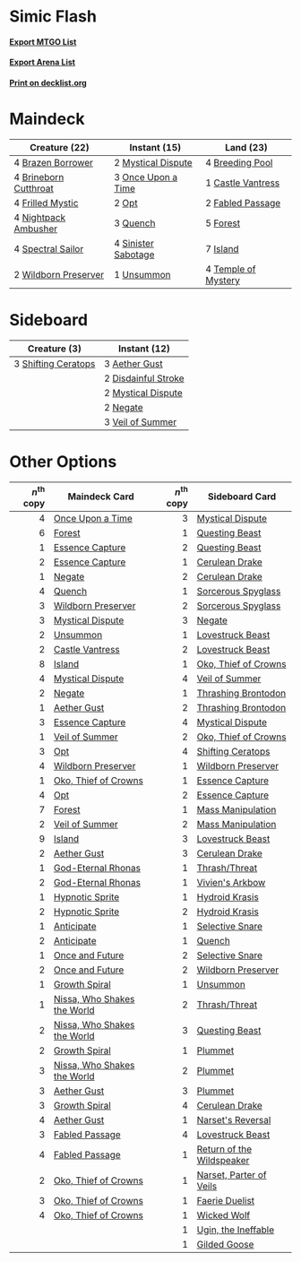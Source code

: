 # Simic Flash

#### [Export MTGO List](../collection/Simic%20Flash/Simic%20Flash.txt)
#### [Export Arena List](../collection/Simic%20Flash/Simic%20Flash_arena.txt)
#### [Print on decklist.org](http://decklist.org/?deckmain=4%09Brazen%20Borrower%0A4%09Breeding%20Pool%0A4%09Brineborn%20Cutthroat%0A1%09Castle%20Vantress%0A2%09Fabled%20Passage%0A5%09Forest%0A4%09Frilled%20Mystic%0A7%09Island%0A2%09Mystical%20Dispute%0A4%09Nightpack%20Ambusher%0A3%09Once%20Upon%20a%20Time%0A2%09Opt%0A3%09Quench%0A4%09Sinister%20Sabotage%0A4%09Spectral%20Sailor%0A4%09Temple%20of%20Mystery%0A1%09Unsummon%0A2%09Wildborn%20Preserver&deckside=3%09Aether%20Gust%0A2%09Disdainful%20Stroke%0A2%09Mystical%20Dispute%0A2%09Negate%0A3%09Shifting%20Ceratops%0A3%09Veil%20of%20Summer)
# Maindeck

|                                         Creature (22)                                          |                                         Instant (15)                                         |                                          Land (23)                                           |
|------------------------------------------------------------------------------------------------|----------------------------------------------------------------------------------------------|----------------------------------------------------------------------------------------------|
|4 [Brazen Borrower](http://gatherer.wizards.com/Pages/Card/Details.aspx?multiverseid=473001)    |2 [Mystical Dispute](http://gatherer.wizards.com/Pages/Card/Details.aspx?multiverseid=473020) |4 [Breeding Pool](http://gatherer.wizards.com/Pages/Card/Details.aspx?multiverseid=97088)     |
|4 [Brineborn Cutthroat](http://gatherer.wizards.com/Pages/Card/Details.aspx?multiverseid=466804)|3 [Once Upon a Time](http://gatherer.wizards.com/Pages/Card/Details.aspx?multiverseid=473131) |1 [Castle Vantress](http://gatherer.wizards.com/Pages/Card/Details.aspx?multiverseid=473204)  |
|4 [Frilled Mystic](http://gatherer.wizards.com/Pages/Card/Details.aspx?multiverseid=457318)     |2 [Opt](http://gatherer.wizards.com/Pages/Card/Details.aspx?multiverseid=442948)              |2 [Fabled Passage](http://gatherer.wizards.com/Pages/Card/Details.aspx?multiverseid=473206)   |
|4 [Nightpack Ambusher](http://gatherer.wizards.com/Pages/Card/Details.aspx?multiverseid=466939) |3 [Quench](http://gatherer.wizards.com/Pages/Card/Details.aspx?multiverseid=457192)           |5 [Forest](http://gatherer.wizards.com/Pages/Card/Details.aspx?multiverseid=439860)           |
|4 [Spectral Sailor](http://gatherer.wizards.com/Pages/Card/Details.aspx?multiverseid=466830)    |4 [Sinister Sabotage](http://gatherer.wizards.com/Pages/Card/Details.aspx?multiverseid=452804)|7 [Island](http://gatherer.wizards.com/Pages/Card/Details.aspx?multiverseid=439857)           |
|2 [Wildborn Preserver](http://gatherer.wizards.com/Pages/Card/Details.aspx?multiverseid=473144) |1 [Unsummon](http://gatherer.wizards.com/Pages/Card/Details.aspx?multiverseid=136218)         |4 [Temple of Mystery](http://gatherer.wizards.com/Pages/Card/Details.aspx?multiverseid=373571)|


# Sideboard

|                                         Creature (3)                                         |                                         Instant (12)                                         |
|----------------------------------------------------------------------------------------------|----------------------------------------------------------------------------------------------|
|3 [Shifting Ceratops](http://gatherer.wizards.com/Pages/Card/Details.aspx?multiverseid=466948)|3 [Aether Gust](http://gatherer.wizards.com/Pages/Card/Details.aspx?multiverseid=466796)      |
|                                                                                              |2 [Disdainful Stroke](http://gatherer.wizards.com/Pages/Card/Details.aspx?multiverseid=420705)|
|                                                                                              |2 [Mystical Dispute](http://gatherer.wizards.com/Pages/Card/Details.aspx?multiverseid=473020) |
|                                                                                              |2 [Negate](http://gatherer.wizards.com/Pages/Card/Details.aspx?multiverseid=423707)           |
|                                                                                              |3 [Veil of Summer](http://gatherer.wizards.com/Pages/Card/Details.aspx?multiverseid=466952)   |


# Other Options

|*n*<sup>th</sup> copy|                                            Maindeck Card                                             |*n*<sup>th</sup> copy|                                           Sideboard Card                                           |
|--------------------:|------------------------------------------------------------------------------------------------------|--------------------:|----------------------------------------------------------------------------------------------------|
|                    4|[Once Upon a Time](http://gatherer.wizards.com/Pages/Card/Details.aspx?multiverseid=473131)           |                    3|[Mystical Dispute](http://gatherer.wizards.com/Pages/Card/Details.aspx?multiverseid=473020)         |
|                    6|[Forest](http://gatherer.wizards.com/Pages/Card/Details.aspx?multiverseid=439860)                     |                    1|[Questing Beast](http://gatherer.wizards.com/Pages/Card/Details.aspx?multiverseid=473133)           |
|                    1|[Essence Capture](http://gatherer.wizards.com/Pages/Card/Details.aspx?multiverseid=457181)            |                    2|[Questing Beast](http://gatherer.wizards.com/Pages/Card/Details.aspx?multiverseid=473133)           |
|                    2|[Essence Capture](http://gatherer.wizards.com/Pages/Card/Details.aspx?multiverseid=457181)            |                    1|[Cerulean Drake](http://gatherer.wizards.com/Pages/Card/Details.aspx?multiverseid=466807)           |
|                    1|[Negate](http://gatherer.wizards.com/Pages/Card/Details.aspx?multiverseid=423707)                     |                    2|[Cerulean Drake](http://gatherer.wizards.com/Pages/Card/Details.aspx?multiverseid=466807)           |
|                    4|[Quench](http://gatherer.wizards.com/Pages/Card/Details.aspx?multiverseid=457192)                     |                    1|[Sorcerous Spyglass](http://gatherer.wizards.com/Pages/Card/Details.aspx?multiverseid=435407)       |
|                    3|[Wildborn Preserver](http://gatherer.wizards.com/Pages/Card/Details.aspx?multiverseid=473144)         |                    2|[Sorcerous Spyglass](http://gatherer.wizards.com/Pages/Card/Details.aspx?multiverseid=435407)       |
|                    3|[Mystical Dispute](http://gatherer.wizards.com/Pages/Card/Details.aspx?multiverseid=473020)           |                    3|[Negate](http://gatherer.wizards.com/Pages/Card/Details.aspx?multiverseid=423707)                   |
|                    2|[Unsummon](http://gatherer.wizards.com/Pages/Card/Details.aspx?multiverseid=136218)                   |                    1|[Lovestruck Beast](http://gatherer.wizards.com/Pages/Card/Details.aspx?multiverseid=473127)         |
|                    2|[Castle Vantress](http://gatherer.wizards.com/Pages/Card/Details.aspx?multiverseid=473204)            |                    2|[Lovestruck Beast](http://gatherer.wizards.com/Pages/Card/Details.aspx?multiverseid=473127)         |
|                    8|[Island](http://gatherer.wizards.com/Pages/Card/Details.aspx?multiverseid=439857)                     |                    1|[Oko, Thief of Crowns](http://gatherer.wizards.com/Pages/Card/Details.aspx?multiverseid=473159)     |
|                    4|[Mystical Dispute](http://gatherer.wizards.com/Pages/Card/Details.aspx?multiverseid=473020)           |                    4|[Veil of Summer](http://gatherer.wizards.com/Pages/Card/Details.aspx?multiverseid=466952)           |
|                    2|[Negate](http://gatherer.wizards.com/Pages/Card/Details.aspx?multiverseid=423707)                     |                    1|[Thrashing Brontodon](http://gatherer.wizards.com/Pages/Card/Details.aspx?multiverseid=456570)      |
|                    1|[Aether Gust](http://gatherer.wizards.com/Pages/Card/Details.aspx?multiverseid=466796)                |                    2|[Thrashing Brontodon](http://gatherer.wizards.com/Pages/Card/Details.aspx?multiverseid=456570)      |
|                    3|[Essence Capture](http://gatherer.wizards.com/Pages/Card/Details.aspx?multiverseid=457181)            |                    4|[Mystical Dispute](http://gatherer.wizards.com/Pages/Card/Details.aspx?multiverseid=473020)         |
|                    1|[Veil of Summer](http://gatherer.wizards.com/Pages/Card/Details.aspx?multiverseid=466952)             |                    2|[Oko, Thief of Crowns](http://gatherer.wizards.com/Pages/Card/Details.aspx?multiverseid=473159)     |
|                    3|[Opt](http://gatherer.wizards.com/Pages/Card/Details.aspx?multiverseid=442948)                        |                    4|[Shifting Ceratops](http://gatherer.wizards.com/Pages/Card/Details.aspx?multiverseid=466948)        |
|                    4|[Wildborn Preserver](http://gatherer.wizards.com/Pages/Card/Details.aspx?multiverseid=473144)         |                    1|[Wildborn Preserver](http://gatherer.wizards.com/Pages/Card/Details.aspx?multiverseid=473144)       |
|                    1|[Oko, Thief of Crowns](http://gatherer.wizards.com/Pages/Card/Details.aspx?multiverseid=473159)       |                    1|[Essence Capture](http://gatherer.wizards.com/Pages/Card/Details.aspx?multiverseid=457181)          |
|                    4|[Opt](http://gatherer.wizards.com/Pages/Card/Details.aspx?multiverseid=442948)                        |                    2|[Essence Capture](http://gatherer.wizards.com/Pages/Card/Details.aspx?multiverseid=457181)          |
|                    7|[Forest](http://gatherer.wizards.com/Pages/Card/Details.aspx?multiverseid=439860)                     |                    1|[Mass Manipulation](http://gatherer.wizards.com/Pages/Card/Details.aspx?multiverseid=457186)        |
|                    2|[Veil of Summer](http://gatherer.wizards.com/Pages/Card/Details.aspx?multiverseid=466952)             |                    2|[Mass Manipulation](http://gatherer.wizards.com/Pages/Card/Details.aspx?multiverseid=457186)        |
|                    9|[Island](http://gatherer.wizards.com/Pages/Card/Details.aspx?multiverseid=439857)                     |                    3|[Lovestruck Beast](http://gatherer.wizards.com/Pages/Card/Details.aspx?multiverseid=473127)         |
|                    2|[Aether Gust](http://gatherer.wizards.com/Pages/Card/Details.aspx?multiverseid=466796)                |                    3|[Cerulean Drake](http://gatherer.wizards.com/Pages/Card/Details.aspx?multiverseid=466807)           |
|                    1|[God-Eternal Rhonas](http://gatherer.wizards.com/Pages/Card/Details.aspx?multiverseid=461090)         |                    1|[Thrash/Threat](http://gatherer.wizards.com/Pages/Card/Details.aspx?multiverseid=457373)            |
|                    2|[God-Eternal Rhonas](http://gatherer.wizards.com/Pages/Card/Details.aspx?multiverseid=461090)         |                    1|[Vivien's Arkbow](http://gatherer.wizards.com/Pages/Card/Details.aspx?multiverseid=461108)          |
|                    1|[Hypnotic Sprite](http://gatherer.wizards.com/Pages/Card/Details.aspx?multiverseid=473011)            |                    1|[Hydroid Krasis](http://gatherer.wizards.com/Pages/Card/Details.aspx?multiverseid=457327)           |
|                    2|[Hypnotic Sprite](http://gatherer.wizards.com/Pages/Card/Details.aspx?multiverseid=473011)            |                    2|[Hydroid Krasis](http://gatherer.wizards.com/Pages/Card/Details.aspx?multiverseid=457327)           |
|                    1|[Anticipate](http://gatherer.wizards.com/Pages/Card/Details.aspx?multiverseid=401813)                 |                    1|[Selective Snare](http://gatherer.wizards.com/Pages/Card/Details.aspx?multiverseid=452803)          |
|                    2|[Anticipate](http://gatherer.wizards.com/Pages/Card/Details.aspx?multiverseid=401813)                 |                    1|[Quench](http://gatherer.wizards.com/Pages/Card/Details.aspx?multiverseid=457192)                   |
|                    1|[Once and Future](http://gatherer.wizards.com/Pages/Card/Details.aspx?multiverseid=473130)            |                    2|[Selective Snare](http://gatherer.wizards.com/Pages/Card/Details.aspx?multiverseid=452803)          |
|                    2|[Once and Future](http://gatherer.wizards.com/Pages/Card/Details.aspx?multiverseid=473130)            |                    2|[Wildborn Preserver](http://gatherer.wizards.com/Pages/Card/Details.aspx?multiverseid=473144)       |
|                    1|[Growth Spiral](http://gatherer.wizards.com/Pages/Card/Details.aspx?multiverseid=457322)              |                    1|[Unsummon](http://gatherer.wizards.com/Pages/Card/Details.aspx?multiverseid=136218)                 |
|                    1|[Nissa, Who Shakes the World](http://gatherer.wizards.com/Pages/Card/Details.aspx?multiverseid=461096)|                    2|[Thrash/Threat](http://gatherer.wizards.com/Pages/Card/Details.aspx?multiverseid=457373)            |
|                    2|[Nissa, Who Shakes the World](http://gatherer.wizards.com/Pages/Card/Details.aspx?multiverseid=461096)|                    3|[Questing Beast](http://gatherer.wizards.com/Pages/Card/Details.aspx?multiverseid=473133)           |
|                    2|[Growth Spiral](http://gatherer.wizards.com/Pages/Card/Details.aspx?multiverseid=457322)              |                    1|[Plummet](http://gatherer.wizards.com/Pages/Card/Details.aspx?multiverseid=442172)                  |
|                    3|[Nissa, Who Shakes the World](http://gatherer.wizards.com/Pages/Card/Details.aspx?multiverseid=461096)|                    2|[Plummet](http://gatherer.wizards.com/Pages/Card/Details.aspx?multiverseid=442172)                  |
|                    3|[Aether Gust](http://gatherer.wizards.com/Pages/Card/Details.aspx?multiverseid=466796)                |                    3|[Plummet](http://gatherer.wizards.com/Pages/Card/Details.aspx?multiverseid=442172)                  |
|                    3|[Growth Spiral](http://gatherer.wizards.com/Pages/Card/Details.aspx?multiverseid=457322)              |                    4|[Cerulean Drake](http://gatherer.wizards.com/Pages/Card/Details.aspx?multiverseid=466807)           |
|                    4|[Aether Gust](http://gatherer.wizards.com/Pages/Card/Details.aspx?multiverseid=466796)                |                    1|[Narset's Reversal](http://gatherer.wizards.com/Pages/Card/Details.aspx?multiverseid=460989)        |
|                    3|[Fabled Passage](http://gatherer.wizards.com/Pages/Card/Details.aspx?multiverseid=473206)             |                    4|[Lovestruck Beast](http://gatherer.wizards.com/Pages/Card/Details.aspx?multiverseid=473127)         |
|                    4|[Fabled Passage](http://gatherer.wizards.com/Pages/Card/Details.aspx?multiverseid=473206)             |                    1|[Return of the Wildspeaker](http://gatherer.wizards.com/Pages/Card/Details.aspx?multiverseid=473134)|
|                    2|[Oko, Thief of Crowns](http://gatherer.wizards.com/Pages/Card/Details.aspx?multiverseid=473159)       |                    1|[Narset, Parter of Veils](http://gatherer.wizards.com/Pages/Card/Details.aspx?multiverseid=460988)  |
|                    3|[Oko, Thief of Crowns](http://gatherer.wizards.com/Pages/Card/Details.aspx?multiverseid=473159)       |                    1|[Faerie Duelist](http://gatherer.wizards.com/Pages/Card/Details.aspx?multiverseid=457183)           |
|                    4|[Oko, Thief of Crowns](http://gatherer.wizards.com/Pages/Card/Details.aspx?multiverseid=473159)       |                    1|[Wicked Wolf](http://gatherer.wizards.com/Pages/Card/Details.aspx?multiverseid=473143)              |
|                     |                                                                                                      |                    1|[Ugin, the Ineffable](http://gatherer.wizards.com/Pages/Card/Details.aspx?multiverseid=460929)      |
|                     |                                                                                                      |                    1|[Gilded Goose](http://gatherer.wizards.com/Pages/Card/Details.aspx?multiverseid=473122)             |

